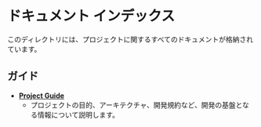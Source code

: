 # ドキュメント インデックス

このディレクトリには、プロジェクトに関するすべてのドキュメントが格納されています。

## ガイド

- [**Project Guide**](./project-guide.md)
  - プロジェクトの目的、アーキテクチャ、開発規約など、開発の基盤となる情報について説明します。

